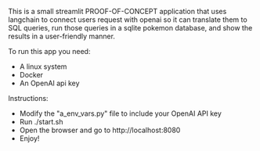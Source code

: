 This is a small streamlit PROOF-OF-CONCEPT application that uses langchain
to connect users request with openai so it can translate them to SQL queries,
run those queries in a sqlite pokemon database, and show the results in a user-friendly manner.

To run this app you need:
- A linux system
- Docker
- An OpenAI api key

Instructions:
- Modify the "a_env_vars.py" file to include your OpenAI API key
- Run ./start.sh
- Open the browser and go to http://localhost:8080
- Enjoy!
